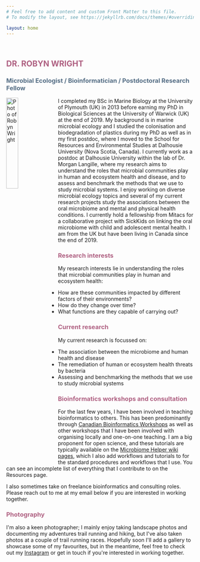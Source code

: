 ```yaml
---
# Feel free to add content and custom Front Matter to this file.
# To modify the layout, see https://jekyllrb.com/docs/themes/#overriding-theme-defaults

layout: home
---
```


<br>

<h2 style="color:#AF6182;">DR. ROBYN WRIGHT</h2>
<h3 style="color:#546D84;">Microbial Ecologist / Bioinformatician / Postdoctoral Research Fellow</h3>

<img src="/assets/RW_photo_2024.jpg" align="left" alt="Photo of Robyn Wright" style="width:25%; height:auto; padding-right:10px;">

I completed my BSc in Marine Biology at the University of Plymouth (UK) in 2013 before earning my PhD in Biological Sciences at the University of Warwick (UK) at the end of 2019. My background is in marine microbial ecology and I studied the colonisation and biodegradation of plastics during my PhD as well as in my first postdoc, where I moved to the School for Resources and Environmental Studies at Dalhousie University (Nova Scotia, Canada). I currently work as a postdoc at Dalhousie University within the lab of Dr. Morgan Langille, where my research aims to understand the roles that microbial communities play in human and ecosystem health and disease, and to assess and benchmark the methods that we use to study microbial systems. I enjoy working on diverse microbial ecology topics and several of my current research projects study the associations between the oral microbiome and mental and physical health conditions. I currently hold a fellowship from Mitacs for a collaborative project with SickKids on linking the oral microbiome with child and adolescent mental health. I am from the UK but have been living in Canada since the end of 2019. 

<h3 style="color:#AF6182;">Research interests</h3>

My research interests lie in understanding the roles that microbial communities play in human and ecosystem health:
- How are these communities impacted by different factors of their environments? 
- How do they change over time? 
- What functions are they capable of carrying out?

<h3 style="color:#AF6182;">Current research</h3>

My current research is focussed on: 
- The association between the microbiome and human health and disease
- The remediation of human or ecosystem health threats by bacteria
- Assessing and benchmarking the methods that we use to study microbial systems

<h3 style="color:#AF6182;">Bioinformatics workshops and consultation</h3>

For the last few years, I have been involved in teaching bioinformatics to others. This has been predominantly through [Canadian Bioinformatics Workshops](https://bioinformatics.ca/) as well as other workshops that I have been involved with organising locally and one-on-one teaching. I am a big proponent for open science, and these tutorials are typically available on the [Microbiome Helper wiki pages](https://github.com/LangilleLab/microbiome_helper/wiki), which I also add workflows and tutorials to for the standard procedures and workflows that I use. You can see an incomplete list of everything that I contribute to on the Resources page. 

I also sometimes take on freelance bioinformatics and consulting roles. Please reach out to me at my email below if you are interested in working together. 

<h3 style="color:#AF6182;">Photography</h3>

I'm also a keen photographer; I mainly enjoy taking landscape photos and documenting my adventures trail running and hiking, but I've also taken photos at a couple of trail running races. Hopefully soon I'll add a gallery to showcase some of my favourites, but in the meantime, feel free to check out my [Instagram](https://www.instagram.com/roamwithrobyn) or get in touch if you're interested in working together.